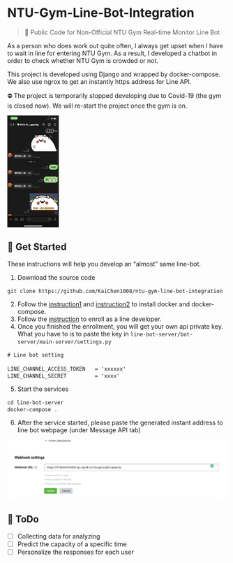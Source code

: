 # NTU-Gym-Line-Bot-Integration

> 🤖 Public Code for Non-Official NTU Gym Real-time Monitor Line Bot

As a person who does work out quite often, I always get upset when I have to wait in line for entering NTU Gym. As a result, I developed a chatbot in order to check whether NTU Gym is crowded or not.

This project is developed using Django and wrapped by docker-compose. We also use ngrox to get an instantly https address for Line API.

⛔️ The project is temporarily stopped developing due to Covid-19 (the gym is closed now). We will re-start the project once the gym is on.

<img src="./imgs/IMG_8140.PNG" alt="IMG_8140" style="zoom:25%;" />



## 🔧 Get Started

These instructions will help you develop an “almost” same line-bot. 

1. Download the source code

```
git clone https://github.com/KaiChen1008/ntu-gym-line-bot-integration
```

2. Follow the [instruction1](https://www.docker.com/get-started)  and [instruction2](https://docs.docker.com/compose/install/) to install docker and docker-compose.
3. Follow the [instruction](https://developers.line.biz/en/docs/line-developers-console/login-account/#log-in-to-line-developers-console) to enroll as a line developer.
4. Once you finished the enrollment, you will get your own api private key. What you have to is to paste the key in `line-bot-server/bot-server/main-server/settings.py`

```
# Line bot setting

LINE_CHANNEL_ACCESS_TOKEN   = 'xxxxxx'
LINE_CHANNEL_SECRET         = 'xxxx'
```

5. Start the services

```
cd line-bot-server
docker-compose .
```

6. After the service started, please paste the generated instant address to line bot webpage (under Message API tab)

<img src="./imgs/IMG_01.PNG" style="zoom:100%;" />





## 📎 ToDo

- [ ] Collecting data for analyzing
- [ ] Predict the capacity of a specific time
- [ ] Personalize the responses for each user
